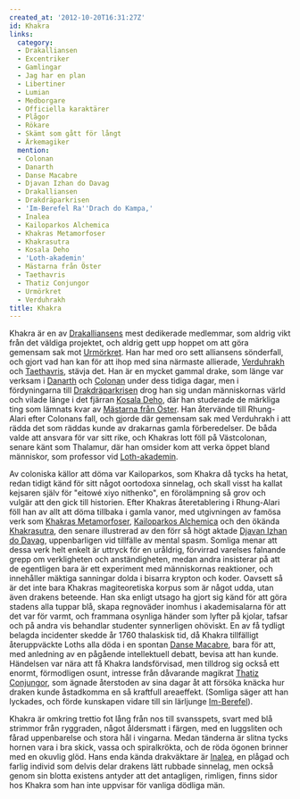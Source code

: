 ```yaml
---
created_at: '2012-10-20T16:31:27Z'
id: Khakra
links:
  category:
  - Drakalliansen
  - Excentriker
  - Gamlingar
  - Jag har en plan
  - Libertiner
  - Lumian
  - Medborgare
  - Officiella karaktärer
  - Plågor
  - Rökare
  - Skämt som gått för långt
  - Ärkemagiker
  mention:
  - Colonan
  - Danarth
  - Danse Macabre
  - Djavan Izhan do Davag
  - Drakalliansen
  - Drakdräparkrisen
  - 'Im-Berefel Ra''Drach do Kampa,'
  - Inalea
  - Kailoparkos Alchemica
  - Khakras Metamorfoser
  - Khakrasutra
  - Kosala Deho
  - 'Loth-akademin'
  - Mästarna från Öster
  - Taethavris
  - Thatiz Conjungor
  - Urmörkret
  - Verduhrakh
title: Khakra
---
```


Khakra är en av [Drakalliansens] mest dedikerade medlemmar, som aldrig vikt från det väldiga
projektet, och aldrig gett upp hoppet om att göra gemensam sak mot [Urmörkret]. Han har med oro sett
alliansens sönderfall, och gjort vad han kan för att ihop med sina närmaste allierade, [Verduhrakh]
och [Taethavris], stävja det. Han är en mycket gammal drake, som länge var verksam i [Danarth] och
[Colonan] under dess tidiga dagar, men i fördyningarna till [Drakdräparkrisen] drog han sig undan
människornas värld och vilade länge i det fjärran [Kosala Deho], där han studerade de märkliga ting
som lämnats kvar av [Mästarna från Öster]. Han återvände till Rhung-Alari efter Colonans fall, och
gjorde där gemensam sak med Verduhrakh i att rädda det som räddas kunde av drakarnas gamla
förberedelser. De båda valde att ansvara för var sitt rike, och Khakras lott föll på Västcolonan,
senare känt som Thalamur, där han omsider kom att verka öppet bland människor, som professor vid
[Loth-akademin].

Av coloniska källor att döma var Kailoparkos, som Khakra då tycks ha hetat, redan tidigt känd för
sitt något oortodoxa sinnelag, och skall visst ha kallat kejsaren själv för "eitowé xiyo nithenko",
en förolämpning så grov och vulgär att den gick till historien. Efter Khakras återetablering i
Rhung-Alari föll han av allt att döma tillbaka i gamla vanor, med utgivningen av famösa verk som
[Khakras Metamorfoser], [Kailoparkos Alchemica] och den ökända [Khakrasutra], den senare illustrerad
av den förr så högt aktade [Djavan Izhan do Davag], uppenbarligen vid tillfälle av mental spasm.
Somliga menar att dessa verk helt enkelt är uttryck för en uråldrig, förvirrad varelses falnande
grepp om verkligheten och anständigheten, medan andra insisterar på att de egentligen bara är ett
experiment med människornas reaktioner, och innehåller mäktiga sanningar dolda i bisarra krypton och
koder. Oavsett så är det inte bara Khakras magiteoretiska korpus som är något udda, utan även
drakens beteende. Han ska enligt utsago ha gjort sig känd för att göra stadens alla tuppar blå,
skapa regnoväder inomhus i akademisalarna för att det var för varmt, och frammana osynliga händer
som lyfter på kjolar, tafsar och på andra vis behandlar studenter synnerligen ohöviskt. En av få
tydligt belagda incidenter skedde år 1760 thalaskisk tid, då Khakra tillfälligt återuppväckte Loths
alla döda i en spontan [Danse Macabre], bara för att, med anledning av en pågående intellektuell
debatt, bevisa att han kunde. Händelsen var nära att få Khakra landsförvisad, men tilldrog sig också
ett enormt, förmodligen osunt, intresse från dåvarande magikrat [Thatiz Conjungor], som ägnade
återstoden av sina dagar åt att försöka knäcka hur draken kunde åstadkomma en så kraftfull
areaeffekt. (Somliga säger att han lyckades, och förde kunskapen vidare till sin lärljunge
[Im-Berefel]).

Khakra är omkring trettio fot lång från nos till svansspets, svart med blå strimmor från ryggraden,
något åldersmatt i färgen, med en luggsliten och fårad uppenbarelse och stora hål i vingarna. Medan
tänderna är slitna tycks hornen vara i bra skick, vassa och spiralkrökta, och de röda ögonen brinner
med en okuvlig glöd. Hans enda kända drakväktare är [Inalea], en plågad och farlig individ som
delvis delar drakens lätt rubbade sinnelag, men också genom sin blotta existens antyder att det
antagligen, rimligen, finns sidor hos Khakra som han inte uppvisar för vanliga dödliga män.

  [Drakalliansens]: Drakalliansen
  [Urmörkret]: Urmörkret
  [Verduhrakh]: Verduhrakh
  [Taethavris]: Taethavris
  [Danarth]: Danarth
  [Colonan]: Colonan
  [Drakdräparkrisen]: Drakdräparkrisen
  [Kosala Deho]: Kosala_Deho
  [Mästarna från Öster]: Mästarna_från_Öster
  [Loth-akademin]: Loth-akademin
  [Khakras Metamorfoser]: Khakras_Metamorfoser
  [Kailoparkos Alchemica]: Kailoparkos_Alchemica
  [Khakrasutra]: Khakrasutra
  [Djavan Izhan do Davag]: Djavan_Izhan_do_Davag
  [Danse Macabre]: Danse_Macabre
  [Thatiz Conjungor]: Thatiz_Conjungor
  [Im-Berefel]: Im-Berefel_RaDrach_do_Kampa
  [Inalea]: Inalea